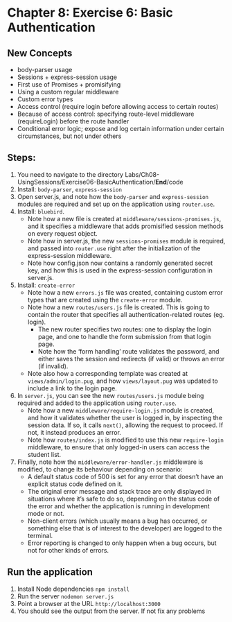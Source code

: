 # Chapter 8: Exercise 6: Basic Authentication
## New Concepts
* body-parser usage
* Sessions + express-session usage
* First use of Promises + promisifying
* Using a custom regular middleware
* Custom error types
* Access control (require login before allowing access to certain routes)
* Because of access control: specifying route-level middleware (requireLogin) before the route handler
* Conditional error logic; expose and log certain information under certain circumstances, but not under others

## Steps:
1. You need to navigate to the directory Labs/Ch08-UsingSessions/Exercise06-BasicAuthentication/__End__/code
1. Install: `body-parser`, `express-session`
1. Open server.js, and note how the `body-parser` and `express-session` modules are required and set up on the application using `router.use`.
1. Install: `bluebird`.
	- Note how a new file is created at `middleware/sessions-promises.js`, and it specifies a middleware that adds promisified session methods on every request object.
	- Note how in server.js, the new `sessions-promises` module is required, and passed into `router.use` right after the initialization of the express-session middleware.
	- Note how config.json now contains a randomly generated secret key, and how this is used in the express-session configuration in server.js.
1. Install: `create-error`
	- Note how a new `errors.js` file was created, containing custom error types that are created using the `create-error` module.
	- Note how a new `routes/users.js` file is created. This is going to contain the router that specifies all authentication-related routes (eg. login).
		- The new router specifies two routes: one to display the login page, and one to handle the form submission from that login page.
		- Note how the ‘form handling’ route validates the password, and either saves the session and redirects (if valid) or throws an error (if invalid).
	- Note also how a corresponding template was created at `views/admin/login.pug`, and how `views/layout.pug` was updated to include a link to the login page.
1. In `server.js`, you can see the new `routes/users.js` module being required and added to the application using `router.use`.
	- Note how a new `middleware/require-login.js` module is created, and how it validates whether the user is logged in, by inspecting the session data. If so, it calls `next()`, allowing the request to proceed. If not, it instead produces an error.
	- Note how `routes/index.js` is modified to use this new `require-login` middleware, to ensure that only logged-in users can access the student list.
1. Finally, note how the `middleware/error-handler.js` middleware is modified, to change its behaviour depending on scenario:
	- A default status code of 500 is set for any error that doesn’t have an explicit status code defined on it.
	- The original error message and stack trace are only displayed in situations where it’s safe to do so, depending on the status code of the error and whether the application is running in development mode or not.
	- Non-client errors (which usually means a bug has occurred, or something else that is of interest to the developer) are logged to the terminal.
 	- Error reporting is changed to only happen when a bug occurs, but not for other kinds of errors.
## Run the application
1. Install Node dependencies `npm install`
1. Run the server `nodemon server.js`
1. Point a browser at the URL `http://localhost:3000`
1. You should see the output from the server. If not fix any problems
